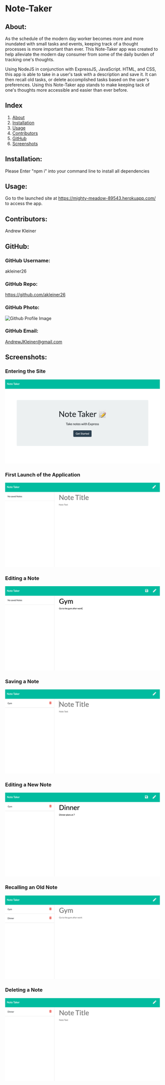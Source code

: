 # Note-Taker

## About:
As the schedule of the modern day worker becomes more and more inundated with small tasks and events, keeping track of a thought processes is more important than ever. This Note-Taker app was created to help alleviate the modern day consumer from some of the daily burden of tracking one's thoughts. 

Using NodeJS in conjunction with ExpressJS, JavaScript. HTML, and CSS, this app is able to take in a user's task with a description and save it. It can then recall old tasks, or delete accomplished tasks based on the user's preferences. Using this Note-Taker app stands to make keeping tack of one's thoughts more accessible and easier than ever before.

## Index
1) [About](#About)
1) [Installation](#Installation)
2) [Usage](#Usage)
3) [Contributors](#Contributors)
4) [GitHub](#GitHub)
5) [Screenshots](#Screenshots)

## Installation:
Please Enter "npm i" into your command line to install all dependencies

## Usage:
Go to the launched site at https://mighty-meadow-89543.herokuapp.com/ to access the app.

## Contributors:
Andrew Kleiner

## GitHub: 

### GitHub Username:
akleiner26

### GitHub Repo:
https://github.com/akleiner26

### GitHub Photo:
 <img src="https://avatars1.githubusercontent.com/u/65504727?v=4" alt="Github Profile Image">

### GitHub Email:
AndrewJKleiner@gmail.com

## Screenshots:
### Entering the Site
<img src="./public/assets/screenshots/enteringSite.png" alt="Screenshot Upon Entering the Site">

### First Launch of the Application
<img src="./public/assets/screenshots/firstLaunch.png" alt="Screenshot of Launching the Application for the First Time">

### Editing a Note
<img src="./public/assets/screenshots/editingANote.png" alt="Screenshot of Editing Your First Note">

### Saving a Note
<img src="./public/assets/screenshots/savingANote.png" alt="Screenshot of Saving a Note">

### Editing a New Note
<img src="./public/assets/screenshots/editingANewNote.png" alt="Screenshot of Editing a Second Note">

### Recalling an Old Note
<img src="./public/assets/screenshots/recalling.png" alt="Screenshot of Recalling an Old Note">

### Deleting a Note
<img src="./public/assets/screenshots/deleting.png" alt="Screenshot of Site After the First Note Was Deleted">


